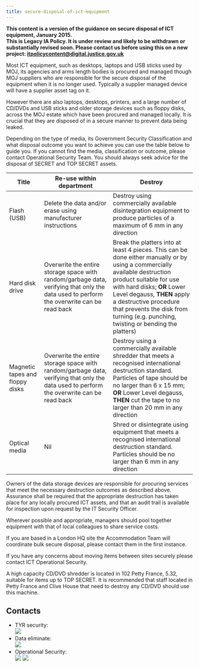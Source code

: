 ```yaml
---
title: secure-disposal-of-ict-equipment
---
```


<b>This content is a version of the guidance on secure disposal of ICT equipment, January 2015.<br/>
This is Legacy IA Policy. It is under review and likely to be withdrawn or substantially revised soon. Please contact us before using this on a new project: <a href="mailto:itpolicycontent@digital.justice.gov.uk?subject=secure-disposal-of-ict-equipment">itpolicycontent@digital.justice.gov.uk</a></b>

Most ICT equipment, such as desktops, laptops and USB sticks used by MOJ, its agencies and arms length bodies is procured and managed though MOJ suppliers who are responsible for the secure disposal of the equipment when it is no longer used. Typically a supplier managed device will have a supplier asset tag on it.

However there are also laptops, desktops, printers, and a large number of CD/DVDs and USB sticks and older storage devices such as floppy disks, across the MOJ estate which have been procured and managed locally. It is crucial that they are disposed of in a secure manner to prevent data being leaked.

Depending on the type of media, its Government Security Classification and what disposal outcome you want to achieve you can use the table below to guide you.  If you cannot find the media, classification or outcome, please contact Operational Security Team.  You should always seek advice for the disposal of SECRET and TOP SECRET assets.

| Title | **Re-use within department** | **Destroy** |
| --- | --- | --- |
| Flash (USB) | Delete the data and/or erase using manufacturer instructions | Destroy using commercially available disintegration equipment to produce particles of a maximum of 6 mm in any direction |
| Hard disk drive | Overwrite the entire storage space with random/garbage data, verifying that only the data used to perform the overwrite can be read back  | Break the platters into at least 4 pieces. This can be done either manually or by using a commercially available destruction product suitable for use with hard disks; __OR__ Lower Level degauss, __THEN__ apply a destructive procedure that prevents the disk from turning (e.g. punching, twisting or bending the platters) |
| Magnetic tapes and floppy disks | Overwrite the entire storage space with random/garbage data, verifying that only the data used to perform the overwrite can be read back | Destroy using a commercially available shredder that meets a recognised international destruction standard. Particles of tape should be no larger than 6 x 15 mm; __OR__ Lower Level degauss, __THEN__ cut the tape to no larger than 20 mm in any direction  |
| Optical media | Nil | Shred or disintegrate using equipment that meets a recognised international destruction standard. Particles should be no larger than 6 mm in any direction |

Owners of the data storage devices are responsible for procuring services that meet the necessary destruction outcomes as described above. Assurance shall be required that the appropriate destruction has taken place for any locally procured ICT assets, and that an audit trail is available for inspection upon request by the IT Security Officer.

Wherever possible and appropriate, managers should pool together equipment with that of local colleagues to share service costs.

If you are based in a London HQ site the Accommodation Team will coordinate bulk secure disposal, please contact them in the first instance.

If you have any concerns about moving items between sites securely please contact ICT Operational Security.

A high capacity CD/DVD shredder is located in 102 Petty France, 5.32, suitable for items up to TOP SECRET. It is recommended that staff located in Petty France and Clive House that need to destroy any CD/DVD should use this machine.

## Contacts

- TYR security:<br/>![](https://intranet.justice.gov.uk/app/uploads/2018/05/f494c1cf8fe05721b8830637910b0268.gif)&nbsp;<br/>
- Data eliminate:<br/>![](https://intranet.justice.gov.uk/app/uploads/2018/05/24225787ba1628de2475f05994338173.gif)&nbsp;<br/>
- Operational Security:<br/>![](https://intranet.justice.gov.uk/app/uploads/2017/12/c44e91c8a5d308c4953ef918b987f543.gif)&nbsp;![](https://intranet.justice.gov.uk/app/uploads/2017/12/64a07aab5f77479e27c487c3f8e20296.gif)&nbsp;